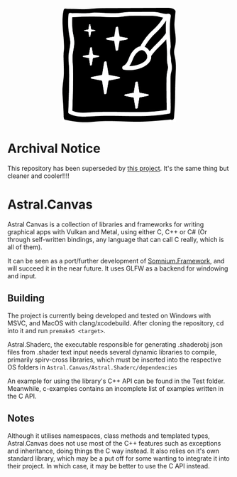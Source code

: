 <p align="center">
  <img src="https://raw.githubusercontent.com/Linx145/Astral.Canvas/master/AstralCanvasLogo.png" width="256"/>
</p>

# Archival Notice
This repository has been superseded by [this project](https://github.com/Clouds-of-Eternity/LGFX/). It's the same thing but cleaner and cooler!!!!

# Astral.Canvas
Astral Canvas is a collection of libraries and frameworks for writing graphical apps with Vulkan and Metal, using either C, C++ or C# (Or through self-written bindings, any language that can call C really, which is all of them).

It can be seen as a port/further development of [Somnium.Framework](https://github.com/Linx145/Somnium/tree/master), and will succeed it in the near future. It uses GLFW as a backend for windowing and input.

## Building
The project is currently being developed and tested on Windows with MSVC, and MacOS with clang/xcodebuild. After cloning the repository, cd into it and run `premake5 <target>`. 

Astral.Shaderc, the executable responsible for generating .shaderobj json files from .shader text input needs several dynamic libraries to compile, primarily spirv-cross libraries, which must be inserted into the respective OS folders in `Astral.Canvas/Astral.Shaderc/dependencies`

An example for using the library's C++ API can be found in the Test folder. Meanwhile, c-examples contains an incomplete list of examples written in the C API.

## Notes
Although it utilises namespaces, class methods and templated types, Astral.Canvas does not use most of the C++ features such as exceptions and inheritance, doing things the C way instead. It also relies on it's own standard library, which may be a put off for some wanting to integrate it into their project. In which case, it may be better to use the C API instead.
